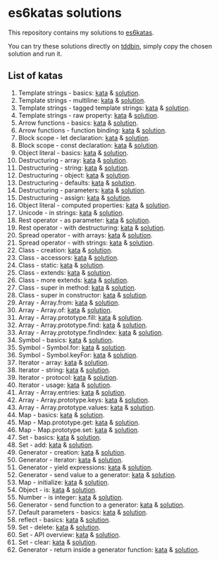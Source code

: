 # es6katas solutions

This repository contains my solutions to [es6katas](http://es6katas.org/).

You can try these solutions directly on [tddbin](http://tddbin.com/), simply copy the chosen solution and run it.

## List of katas

1. Template strings - basics: [kata](src/template-strings/001-basics/kata.js) & [solution](src/template-strings/001-basics/solution.js).
2. Template strings - multiline: [kata](src/template-strings/002-multiline/kata.js) & [solution](src/template-strings/002-multiline/solution.js).
3. Template strings - tagged template strings: [kata](src/template-strings/003-tagged-template-strings/kata.js) & [solution](src/template-strings/003-tagged-template-strings/solution.js).
4. Template strings - raw property: [kata](src/template-strings/004-raw-property/kata.js) & [solution](src/template-strings/004-raw-property/solution.js).
5. Arrow functions - basics: [kata](src/arrow-functions/005-basics/kata.js) & [solution](src/arrow-functions/005-basics/solution.js).
6. Arrow functions - function binding: [kata](src/arrow-functions/006-function-binding/kata.js) & [solution](src/arrow-functions/006-function-binding/solution.js).
7. Block scope - let declaration: [kata](src/block-scope/007-let-declaration/kata.js) & [solution](src/block-scope/007-let-declaration/solution.js).
8. Block scope - const declaration: [kata](src/block-scope/008-const-declaration/kata.js) & [solution](src/block-scope/008-const-declaration/solution.js).
9. Object literal - basics: [kata](src/object-literal/009-basics/kata.js) & [solution](src/object-literal/009-basics/solution.js).
10. Destructuring - array: [kata](src/destructuring/010-array/kata.js) & [solution](src/destructuring/010-array/solution.js).
11. Destructuring - string: [kata](src/destructuring/011-string/kata.js) & [solution](src/destructuring/011-string/solution.js).
12. Destructuring - object: [kata](src/destructuring/012-object/kata.js) & [solution](src/destructuring/012-object/solution.js).
13. Destructuring - defaults: [kata](src/destructuring/013-defaults/kata.js) & [solution](src/destructuring/013-defaults/solution.js).
14. Destructuring - parameters: [kata](src/destructuring/014-parameters/kata.js) & [solution](src/destructuring/014-parameters/solution.js).
15. Destructuring - assign: [kata](src/destructuring/015-assign/kata.js) & [solution](src/destructuring/015-assign/solution.js).
16. Object literal - computed properties: [kata](src/object-literal/016-computed-properties/kata.js) & [solution](src/object-literal/016-computed-properties/solution.js).
17. Unicode - in strings: [kata](src/unicode/017-in-strings/kata.js) & [solution](src/unicode/017-in-strings/solution.js).
18. Rest operator - as parameter: [kata](src/rest-operator/018-as-parameter/kata.js) & [solution](src/rest-operator/018-as-parameter/solution.js).
19. Rest operator - with destructuring: [kata](src/rest-operator/019-with-destructuring/kata.js) & [solution](src/rest-operator/019-with-destructuring/solution.js).
20. Spread operator - with arrays: [kata](src/spread-operator/020-with-arrays/kata.js) & [solution](src/spread-operator/020-with-arrays/solution.js).
21. Spread operator - with strings: [kata](src/spread-operator/021-with-strings/kata.js) & [solution](src/spread-operator/021-with-strings/solution.js).
22. Class - creation: [kata](src/class/022-creation/kata.js) & [solution](src/class/022-creation/solution.js).
23. Class - accessors: [kata](src/class/023-accessors/kata.js) & [solution](src/class/023-accessors/solution.js).
24. Class - static: [kata](src/class/024-static/kata.js) & [solution](src/class/024-static/solution.js).
25. Class - extends: [kata](src/class/025-extends/kata.js) & [solution](src/class/025-extends/solution.js).
26. Class - more extends: [kata](src/class/026-more-extends/kata.js) & [solution](src/class/026-more-extends/solution.js).
27. Class - super in method: [kata](src/class/027-super-in-method/kata.js) & [solution](src/class/027-super-in-method/solution.js).
28. Class - super in constructor: [kata](src/class/028-super-in-constructor/kata.js) & [solution](src/class/028-super-in-constructor/solution.js).
29. Array - Array.from: [kata](src/array/029-array-from/kata.js) & [solution](src/array/029-array-from/solution.js).
30. Array - Array.of: [kata](src/array/030-array-of/kata.js) & [solution](src/array/030-array-of/solution.js).
31. Array - Array.prototype.fill: [kata](src/array/031-array-fill/kata.js) & [solution](src/array/031-array-fill/solution.js).
32. Array - Array.prototype.find: [kata](src/array/032-array-find/kata.js) & [solution](src/array/032-array-find/solution.js).
33. Array - Array.prototype.findIndex: [kata](src/array/033-array-findIndex/kata.js) & [solution](src/array/033-array-findIndex/solution.js).
34. Symbol - basics: [kata](src/symbol/034-basics/kata.js) & [solution](src/symbol/034-basics/solution.js).
35. Symbol - Symbol.for: [kata](src/symbol/035-symbol-for/kata.js) & [solution](src/symbol/035-symbol-for/solution.js).
36. Symbol - Symbol.keyFor: [kata](src/symbol/036-symbol-keyFor/kata.js) & [solution](src/symbol/036-symbol-keyFor/solution.js).
37. Iterator - array: [kata](src/iterator/037-iterable-array/kata.js) & [solution](src/iterator/037-iterable-array/solution.js).
38. Iterator - string: [kata](src/iterator/038-iterable-string/kata.js) & [solution](src/iterator/038-iterable-string/solution.js).
39. Iterator - protocol: [kata](src/iterator/039-protocol/kata.js) & [solution](src/iterator/039-protocol/solution.js).
40. Iterator - usage: [kata](src/iterator/040-usage/kata.js) & [solution](src/iterator/040-usage/solution.js).
41. Array - Array.entries: [kata](src/array/041-array-entries/kata.js) & [solution](src/array/041-array-entries/solution.js).
42. Array - Array.prototype.keys: [kata](src/array/042-array-keys/kata.js) & [solution](src/array/042-array-keys/solution.js).
43. Array - Array.prototype.values: [kata](src/array/043-array-values/kata.js) & [solution](src/array/043-array-values/solution.js).
44. Map - basics: [kata](src/map/044-basics/kata.js) & [solution](src/map/044-basics/solution.js).
45. Map - Map.prototype.get: [kata](src/map/045-map-get/kata.js) & [solution](src/map/045-map-get/solution.js).
46. Map - Map.prototype.set: [kata](src/map/046-map-set/kata.js) & [solution](src/map/046-map-set/solution.js).
47. Set - basics: [kata](src/set/047-basics/kata.js) & [solution](src/set/047-basics/solution.js).
48. Set - add: [kata](src/set/048-add/kata.js) & [solution](src/set/048-add/solution.js).
49. Generator - creation: [kata](src/generator/049-creation/kata.js) & [solution](src/generator/049-creation/solution.js).
50. Generator - iterator: [kata](src/generator/050-iterator/kata.js) & [solution](src/generator/050-iterator/solution.js).
51. Generator - yield expressions: [kata](src/generator/051-yield-expressions/kata.js) & [solution](src/generator/051-yield-expressions/solution.js).
52. Generator - send value to a generator: [kata](src/generator/052-send-value-to-a-generator/kata.js) & [solution](src/generator/052-send-value-to-a-generator/solution.js).
53. Map - initialize: [kata](src/map/053-initialize/kata.js) & [solution](src/map/053-initialize/solution.js).
54. Object - is: [kata](src/object/054-is/kata.js) & [solution](src/object/054-is/solution.js).
55. Number - is integer: [kata](src/number/055-is-integer/kata.js) & [solution](src/number/055-is-integer/solution.js).
56. Generator - send function to a generator: [kata](src/generator/056-send-function-to-a-generator/kata.js) & [solution](src/generator/056-send-function-to-a-generator/solution.js).
57. Default parameters - basics: [kata](src/default-parameters/057-basics/kata.js) & [solution](src/default-parameters/057-basics/solution.js).
58. reflect - basics: [kata](src/reflect/058-basics/kata.js) & [solution](src/reflect/058-basics/solution.js).
64. Set - delete: [kata](src/set/064-delete/kata.js) & [solution](src/set/064-delete/solution.js).
65. Set - API overview: [kata](src/set/065-api-overview/kata.js) & [solution](src/set/065-api-overview/solution.js).
70. Set - clear: [kata](src/set/070-clear/kata.js) & [solution](src/set/070-clear/solution.js).
73. Generator - return inside a generator function: [kata](src/generator/073-return-inside-a-generator/kata.js) & [solution](src/generator/073-return-inside-a-generator/solution.js).
